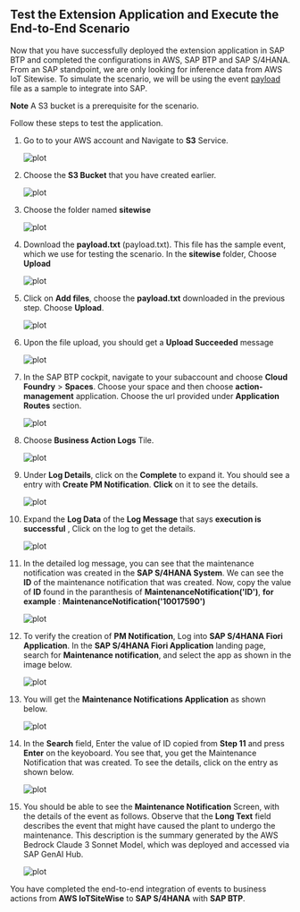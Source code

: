 ## Test the Extension Application and Execute the End-to-End Scenario

Now that you have successfully deployed the extension application in SAP BTP and completed the configurations in AWS, SAP BTP and SAP S/4HANA. 
From an SAP standpoint, we are only looking for inference data from AWS IoT Sitewise. To simulate the scenario, we will be using the event [payload](/payload.txt) file as a sample to integrate into SAP.

**Note** A S3 bucket is a prerequisite for the scenario.

Follow these steps to test the application.

1. Go to to your AWS account and Navigate to **S3** Service.

    ![plot](./images/S3Search.png)

2. Choose the **S3 Bucket** that you have created earlier.

    ![plot](./images/S3BucketFolder.png)

3. Choose the folder named **sitewise**

    ![plot](./images/S3MonitronFolder.png)

4. Download the **payload.txt** (payload.txt). This file has the sample event, which we use for testing the scenario. In the **sitewise** folder, Choose **Upload**

    ![plot](./images/S3Upload.png)

5. Click on **Add files**, choose the **payload.txt** downloaded in the previous step. Choose **Upload**.

    ![plot](./images/AddFile.png)

6. Upon the file upload, you should get a **Upload Succeeded** message

    ![plot](./images/FileAdded.png)

7. In the SAP BTP cockpit, navigate to your subaccount and choose **Cloud Foundry** > **Spaces**. Choose your space and then choose **action-management** application. Choose the url provided under **Application Routes** section.

    ![plot](./images/action-management-url.png)

8. Choose **Business Action Logs** Tile.

    ![plot](./images/LogTile.png)

9. Under **Log Details**, click on the **Complete** to expand it. You should see a entry with **Create PM Notification**. **Click** on it to see the details.

    ![plot](./images/explorelog1.png)

10. Expand the **Log Data** of the **Log Message** that says **execution is successful** , Click on the log to get the details. 

    ![plot](./images/explorelog2.png)

11. In the detailed log message, you can see that the maintenance notification was created in the **SAP S/4HANA System**. We can see the **ID** of the maintenance notification that was created. Now, copy the value of **ID** found in the paranthesis of **MaintenanceNotification('ID')**, **for example** : **MaintenanceNotification('10017590')**

    ![plot](./images/explorelog3.png)

12. To verify the creation of **PM Notification**, Log into **SAP S/4HANA Fiori Application**. In the **SAP S/4HANA Fiori Application** landing page, search for **Maintenance notification**, and select the app as shown in the image below.

    ![plot](./images/s4Fiori1.png)

13. You will get the **Maintenance Notifications Application** as shown below.

    ![plot](./images/s4f2.png)

13. In the **Search** field, Enter the value of ID copied from **Step 11** and press **Enter** on the keyoboard. You see that, you get the Maintenance Notification that was created. To see the details, click on the entry as shown below.

    ![plot](./images/s4f3.png)

14. You should be able to see the **Maintenance Notification** Screen, with the details of the event as follows. Observe that the **Long Text** field describes the event that might have caused the plant to undergo the maintenance. This description is the summary generated by the AWS Bedrock Claude 3 Sonnet Model, which was deployed and accessed via SAP GenAI Hub.

    ![plot](./images/s4f4.png)


You have completed the end-to-end integration of events to business actions from **AWS IoTSiteWise** to **SAP S/4HANA** with **SAP BTP**.

